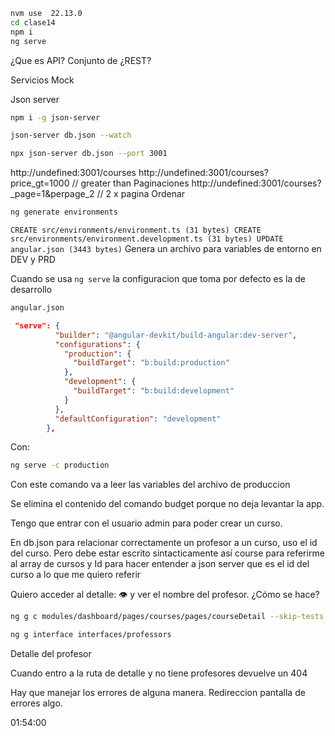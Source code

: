 ```bash
nvm use  22.13.0
cd clase14
npm i
ng serve
```

¿Que es API? Conjunto de
¿REST?

Servicios Mock

Json server

```bash
npm i -g json-server
```

```bash
json-server db.json --watch
```
```bash
npx json-server db.json --port 3001
```

http://undefined:3001/courses
http://undefined:3001/courses?price_gt=1000 // greater than
Paginaciones
http://undefined:3001/courses?\_page=1&perpage_2 // 2 x pagina
Ordenar

```bash
ng generate environments
```

`CREATE src/environments/environment.ts (31 bytes)
CREATE src/environments/environment.development.ts (31 bytes)
UPDATE angular.json (3443 bytes)`
Genera un archivo para variables de entorno en DEV y PRD

Cuando se usa `ng serve` la configuracion que toma por defecto es la de desarrollo

```bash
angular.json
```

```json
 "serve": {
          "builder": "@angular-devkit/build-angular:dev-server",
          "configurations": {
            "production": {
              "buildTarget": "b:build:production"
            },
            "development": {
              "buildTarget": "b:build:development"
            }
          },
          "defaultConfiguration": "development"
        },
```
Con:
```bash
ng serve -c production
```
Con este comando va a leer las variables del archivo de produccion

Se elimina el contenido del comando budget porque no deja levantar la app.

Tengo que entrar con el usuario admin para poder crear un curso.

En db.json para relacionar correctamente un profesor a un curso, uso el id del curso. Pero debe estar escrito sintacticamente así course para referirme al array de cursos y Id para hacer entender a json server que es el id del curso a lo que me quiero referir

Quiero acceder al detalle: 👁️ y ver el nombre del profesor. ¿Cómo se hace?

```bash
ng g c modules/dashboard/pages/courses/pages/courseDetail --skip-tests --no-standalone
```

```bash
ng g interface interfaces/professors
```

Detalle del profesor

Cuando entro a la ruta de detalle y no tiene profesores devuelve un 404

Hay que manejar los errores de alguna manera. Redireccion pantalla de errores algo.


01:54:00